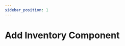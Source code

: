 ```yaml
---
sidebar_position: 1
---
```


# Add Inventory Component 






























[//]: # (Add **Markdown or React** files to `src/pages` to create a **standalone page**:)

[//]: # ()
[//]: # (- `src/pages/index.js` → `localhost:3000/`)

[//]: # (- `src/pages/foo.md` → `localhost:3000/foo`)

[//]: # (- `src/pages/foo/bar.js` → `localhost:3000/foo/bar`)

[//]: # ()
[//]: # (## Create your first React Page)

[//]: # ()
[//]: # (Create a file at `src/pages/my-react-page.js`:)

[//]: # ()
[//]: # (```jsx title="src/pages/my-react-page.js")

[//]: # (import React from 'react';)

[//]: # (import Layout from '@theme/Layout';)

[//]: # ()
[//]: # (export default function MyReactPage&#40;&#41; {)

[//]: # (  return &#40;)

[//]: # (    <Layout>)

[//]: # (      <h1>My React page</h1>)

[//]: # (      <p>This is a React page</p>)

[//]: # (    </Layout>)

[//]: # (  &#41;;)

[//]: # (})

[//]: # (```)

[//]: # ()
[//]: # (A new page is now available at [http://localhost:3000/my-react-page]&#40;http://localhost:3000/my-react-page&#41;.)

[//]: # ()
[//]: # (## Create your first Markdown Page)

[//]: # ()
[//]: # (Create a file at `src/pages/my-markdown-page.md`:)

[//]: # ()
[//]: # (```mdx title="src/pages/my-markdown-page.md")

[//]: # (# My Markdown page)

[//]: # ()
[//]: # (This is a Markdown page)

[//]: # (```)

[//]: # ()
[//]: # (A new page is now available at [http://localhost:3000/my-markdown-page]&#40;http://localhost:3000/my-markdown-page&#41;.)
